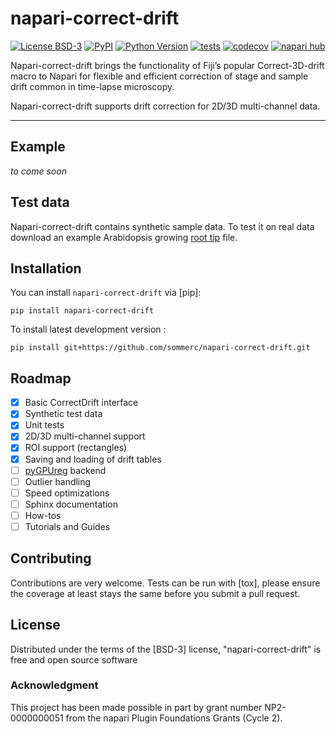 # napari-correct-drift

[![License BSD-3](https://img.shields.io/pypi/l/napari-correct-drift.svg?color=green)](https://github.com/sommerc/napari-correct-drift/raw/main/LICENSE)
[![PyPI](https://img.shields.io/pypi/v/napari-correct-drift.svg?color=green)](https://pypi.org/project/napari-correct-drift)
[![Python Version](https://img.shields.io/pypi/pyversions/napari-correct-drift.svg?color=green)](https://python.org)
[![tests](https://github.com/sommerc/napari-correct-drift/workflows/tests/badge.svg)](https://github.com/sommerc/napari-correct-drift/actions)
[![codecov](https://codecov.io/gh/sommerc/napari-correct-drift/branch/main/graph/badge.svg)](https://codecov.io/gh/sommerc/napari-correct-drift)
[![napari hub](https://img.shields.io/endpoint?url=https://api.napari-hub.org/shields/napari-correct-drift)](https://napari-hub.org/plugins/napari-correct-drift)

Napari-correct-drift brings the functionality of Fiji’s popular Correct-3D-drift macro to Napari for flexible and efficient correction of stage and sample drift common in time-lapse microscopy.

Napari-correct-drift supports drift correction for 2D/3D multi-channel data.

----------------------------------
## Example

*to come soon*

## Test data
Napari-correct-drift contains synthetic sample data. To test it on real data download an example Arabidopsis growing [root tip](https://seafile.ist.ac.at/f/b05362d4f358430c8c59/?dl=1) file.

## Installation

You can install `napari-correct-drift` via [pip]:

    pip install napari-correct-drift



To install latest development version :

    pip install git+https://github.com/sommerc/napari-correct-drift.git

## Roadmap

- [x] Basic CorrectDrift interface
- [x] Synthetic test data
- [x] Unit tests
- [x] 2D/3D multi-channel support
- [x] ROI support (rectangles)
- [x] Saving and loading of drift tables
- [ ] [pyGPUreg](https://github.com/bionanopatterning/pyGPUreg) backend
- [ ] Outlier handling
- [ ] Speed optimizations
- [ ] Sphinx documentation
- [ ] How-tos
- [ ] Tutorials and Guides

## Contributing

Contributions are very welcome. Tests can be run with [tox], please ensure
the coverage at least stays the same before you submit a pull request.

## License

Distributed under the terms of the [BSD-3] license,
"napari-correct-drift" is free and open source software

### Acknowledgment
This project has been made possible in part by grant number NP2-0000000051 from the napari Plugin Foundations Grants (Cycle 2).
